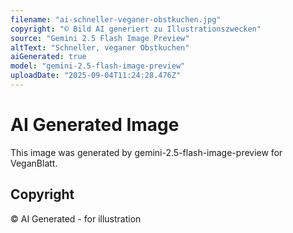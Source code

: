 ```yaml
---
filename: "ai-schneller-veganer-obstkuchen.jpg"
copyright: "© Bild AI generiert zu Illustrationszwecken"
source: "Gemini 2.5 Flash Image Preview"
altText: "Schneller, veganer Obstkuchen"
aiGenerated: true
model: "gemini-2.5-flash-image-preview"
uploadDate: "2025-09-04T11:24:28.476Z"
---
```


# AI Generated Image

This image was generated by gemini-2.5-flash-image-preview for VeganBlatt.

## Copyright
© AI Generated - for illustration
